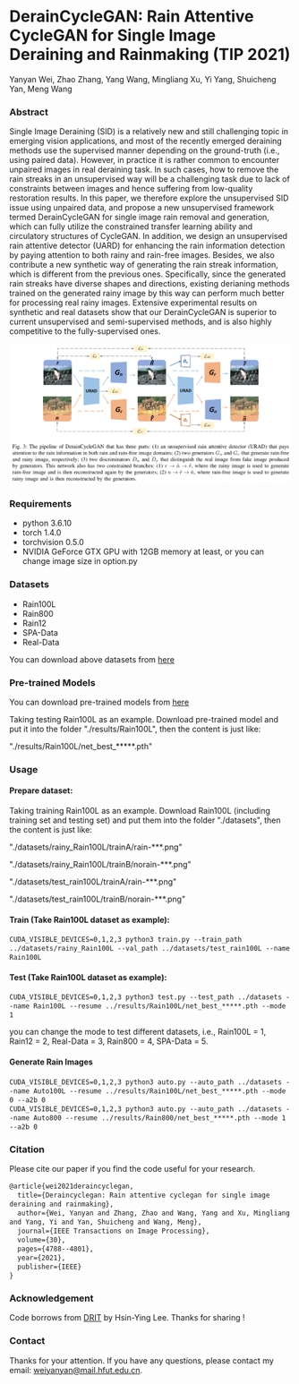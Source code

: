 # DerainCycleGAN: Rain Attentive CycleGAN for Single Image Deraining and Rainmaking (TIP 2021)
Yanyan Wei, Zhao Zhang, Yang Wang, Mingliang Xu, Yi Yang, Shuicheng Yan, Meng Wang

### Abstract
Single Image Deraining (SID) is a relatively new and still challenging topic in emerging vision applications, and most of the recently emerged deraining methods use the supervised manner depending on the ground-truth (i.e., using paired data). However, in practice it is rather common to encounter unpaired images in real deraining task. In such cases, how to remove the rain streaks in an unsupervised way will be a challenging task due to lack of constraints between images and hence suffering from low-quality restoration results. In this paper, we therefore explore the unsupervised SID issue using unpaired data, and propose a new unsupervised framework termed DerainCycleGAN for single image rain removal and generation, which can fully utilize the constrained transfer learning ability and circulatory structures of CycleGAN. In addition, we design an unsupervised rain attentive detector (UARD) for enhancing the rain information detection by paying attention to both rainy and rain-free images. Besides, we also contribute a new synthetic way of generating the rain streak information, which is different from the previous ones. Specifically, since the generated rain streaks have diverse shapes and directions, existing derianing methods trained on the generated rainy image by this way can perform much better for processing real rainy images. Extensive experimental results on synthetic and real datasets show that our DerainCycleGAN is superior to current unsupervised and semi-supervised methods, and is also highly competitive to the fully-supervised ones.

![image](https://github.com/OaDsis/DerainCycleGAN/blob/main/figures/model.png)

### Requirements
- python 3.6.10
- torch 1.4.0
- torchvision 0.5.0
- NVIDIA GeForce GTX GPU with 12GB memory at least, or you can change image size in option.py

### Datasets
- Rain100L
- Rain800
- Rain12
- SPA-Data
- Real-Data

You can download above datasets from [here](https://github.com/hongwang01/Video-and-Single-Image-Deraining#datasets-and-discriptions)

### Pre-trained Models
You can download pre-trained models from [here]()

Taking testing Rain100L as an example. Download pre-trained model and put it into the folder "./results/Rain100L", then the content is just like:

"./results/Rain100L/net_best_*****.pth"

### Usage
#### Prepare dataset:
Taking training Rain100L as an example. Download Rain100L (including training set and testing set) and put them into the folder "./datasets", then the content is just like:

"./datasets/rainy_Rain100L/trainA/rain-***.png"

"./datasets/rainy_Rain100L/trainB/norain-***.png"

"./datasets/test_rain100L/trainA/rain-***.png"

"./datasets/test_rain100L/trainB/norain-***.png"
#### Train (Take Rain100L dataset as example):
```
CUDA_VISIBLE_DEVICES=0,1,2,3 python3 train.py --train_path ../datasets/rainy_Rain100L --val_path ../datasets/test_rain100L --name Rain100L
```
#### Test (Take Rain100L dataset as example):
```
CUDA_VISIBLE_DEVICES=0,1,2,3 python3 test.py --test_path ../datasets --name Rain100L --resume ../results/Rain100L/net_best_*****.pth --mode 1
```
you can change the mode to test different datasets, i.e., Rain100L = 1, Rain12 = 2, Real-Data = 3, Rain800 = 4, SPA-Data = 5.
#### Generate Rain Images
```
CUDA_VISIBLE_DEVICES=0,1,2,3 python3 auto.py --auto_path ../datasets --name Auto100L --resume ../results/Rain100L/net_best_*****.pth --mode 0 --a2b 0
CUDA_VISIBLE_DEVICES=0,1,2,3 python3 auto.py --auto_path ../datasets --name Auto800 --resume ../results/Rain800/net_best_*****.pth --mode 1 --a2b 0
```
### Citation
Please cite our paper if you find the code useful for your research.
```
@article{wei2021deraincyclegan,
  title={Deraincyclegan: Rain attentive cyclegan for single image deraining and rainmaking},
  author={Wei, Yanyan and Zhang, Zhao and Wang, Yang and Xu, Mingliang and Yang, Yi and Yan, Shuicheng and Wang, Meng},
  journal={IEEE Transactions on Image Processing},
  volume={30},
  pages={4788--4801},
  year={2021},
  publisher={IEEE}
}
```
### Acknowledgement
Code borrows from [DRIT](https://github.com/HsinYingLee/DRIT) by Hsin-Ying Lee. Thanks for sharing !

### Contact
Thanks for your attention. If you have any questions, please contact my email: weiyanyan@mail.hfut.edu.cn. 
